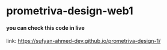# prometriva-design-web1
#### you can check this code in live 
link:
        https://sufyan-ahmed-dev.github.io/prometriva-design-1/     
